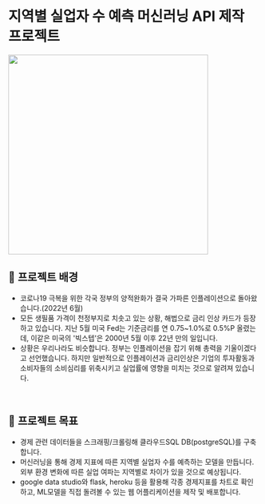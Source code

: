 # 지역별 실업자 수 예측 머신러닝 API 제작 프로젝트

<img src=https://user-images.githubusercontent.com/101252370/174936068-6b4c03e6-d9c7-4440-9453-0890623f9750.jpg width=400>

## 📌 프로젝트 배경
- 코로나19 극복을 위한 각국 정부의 양적완화가 결국 가파른 인플레이션으로 돌아왔습니다.(2022년 6월)
- 모든 생필품 가격이 천정부지로 치솟고 있는 상황, 해법으로 금리 인상 카드가 등장하고 있습니다. 지난 5월 미국 Fed는 기준금리를 연 0.75~1.0%로 0.5%P 올렸는데, 이같은 미국의 '빅스텝'은 2000년 5월 이후 22년 만의 일입니다.
- 상황은 우리나라도 비슷합니다. 정부는 인플레이션을 잡기 위해 총력을 기울이겠다고 선언했습니다. 하지만 일반적으로 인플레이션과 금리인상은 기업의 투자활동과 소비자들의 소비심리를 위축시키고 실업률에 영향을 미치는 것으로 알려져 있습니다.
<br>

## 📌 프로젝트 목표
- 경제 관련 데이터들을 스크래핑/크롤링해 클라우드SQL DB(postgreSQL)를 구축합니다.
- 머신러닝을 통해 경제 지표에 따른 지역별 실업자 수를 예측하는 모델을 만듭니다. 외부 환경 변화에 따른 실업 여파는 지역별로 차이가 있을 것으로 예상됩니다.
- google data studio와 flask, heroku 등을 활용해 각종 경제지표를 차트로 확인하고, ML모델을 직접 돌려볼 수 있는 웹 어플리케이션을 제작 및 배포합니다.
